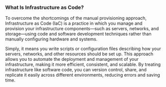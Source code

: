 ### What Is Infrastructure as Code?

To overcome the shortcomings of the manual provisioning approach, Infrastructure as Code (IaC) is a practice in which you manage and provision your infrastructure components—such as servers, networks, and storage—using code and software development techniques rather than manually configuring hardware and systems.

Simply, it means you write scripts or configuration files describing how your servers, networks, and other resources should be set up. This approach allows you to automate the deployment and management of your infrastructure, making it more efficient, consistent, and scalable. By treating infrastructure like software code, you can version control, share, and replicate it easily across different environments, reducing errors and saving time.
